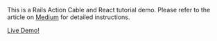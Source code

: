 This is a Rails Action Cable and React tutorial demo. Please refer to the article on [Medium](https://medium.com/@benpong89/action-cable-and-react-9a00be5e391b) for detailed instructions.

[Live Demo!](https://actioncable-react-tutorial.herokuapp.com/)
